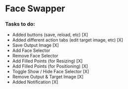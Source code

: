 # Face Swapper

### Tasks to do:
- Added buttons (save, reload, etc)                         [X]
- Added different action tabs (edit target image, etc)      [X]
- Save Output Image                                         [X]
- Add Face Selector
- Remove Face Selector
- Add Filled Points (for Resizing)                          [X]
- Add Filled Points (for Positioning)                       [X]
- Toggle Show / Hide Face Selector                          [X]
- Remove Output & Target Image                              [X]
- Added Notification                                        [X]